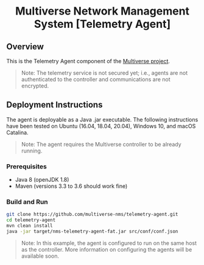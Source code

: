 <h1 align="center"> Multiverse Network Management System [Telemetry Agent] </h1>
<!-- p align="center">
  <img src="docs/images/logo.png" />
</p -->

## Overview 
This is the Telemetry Agent component of the [Multiverse project](https://github.com/multiverse-nms/multiverse-controller).

> Note: The telemetry service is not secured yet; i.e., agents are not authenticated to the controller and communications are not encrypted.

## Deployment Instructions

The agent is deployable as a Java .jar executable.
The following instructions have been tested on Ubuntu (16.04, 18.04, 20.04), Windows 10, and macOS Catalina.

> Note: The agent requires the Multiverse controller to be already running.

### Prerequisites

- Java 8 (openJDK 1.8)
- Maven (versions 3.3 to 3.6 should work fine)

### Build and Run
```bash
git clone https://github.com/multiverse-nms/telemetry-agent.git
cd telemetry-agent
mvn clean install
java -jar target/nms-telemetry-agent-fat.jar src/conf/conf.json
```

> Note: In this example, the agent is configured to run on the same host as the controller.
More information on configuring the agents will be available soon.

